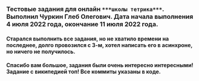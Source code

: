 ### Тестовые задания для онлайн `***школы тетрика***`. Выполнил Чуркин Глеб Олегович. Дата начала выполнения 4 июля 2022 года, окончание 11 июля 2022 года. 
#### Старался выполнить все задания, но не хватило времени на последнее, долго провозился с 3-м, хотел написать его в асинхроне, но ничего не получилось.
#### Спасибо вам большое, задания были очень интересно интересными! Задание с википедией топ! Все коммиты указаны в коде. 
